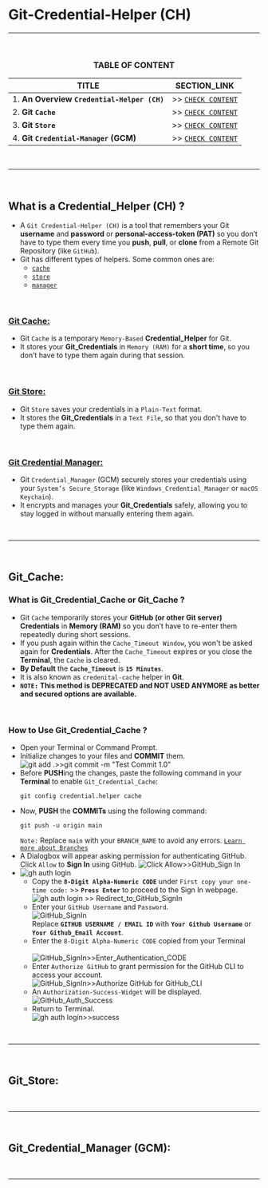 # Git-Credential-Helper (CH)
---
<br>
<div align="center">
 
### TABLE OF CONTENT
 
| TITLE                                                                                                           | SECTION_LINK                                                                                        |
|-----------------------------------------------------------------------------------------------------------------|-----------------------------------------------------------------------------------------------------|
| 1. **An Overview `Credential-Helper (CH)`**                                                                     | >> [` CHECK CONTENT `](#what-is-a-credential_helper-ch)                                             |
| 2. **Git `Cache`**                                                                                              | >> [` CHECK CONTENT `](#git_cache)                                                                  |
| 3. **Git `Store`**                                                                                              | >> [` CHECK CONTENT `](#git_store)                                                                  |
| 4. **Git `Credential-Manager` (GCM)**                                                                           | >> [` CHECK CONTENT `](#git_credential_manager-gcm)                                                 |
</div>
<br>

---
<br>

## **What is a Credential_Helper (CH) ?**
- A `Git Credential-Helper (CH)` is a tool that remembers your Git **username** and **password** or **personal-access-token (PAT)** so you don’t have to type them every time you **push**, **pull**, or **clone** from a Remote Git Repository (like `GitHub`). 
- Git has different types of helpers. Some common ones are:
  - [`cache`](#git_cache)
  - [`store`](#git_store)
  - [`manager`](#git_credential_manager-gcm)
<br>

 ### [Git Cache:](#git_cache)
  - Git `Cache` is a temporary `Memory-Based` **Credential_Helper** for Git.
  - It stores your **Git_Credentials** in `Memory (RAM)` for a **short time**, so you don’t have to type them again during that session.
<br>

### [Git Store:](#git_store)
  - Git `Store` saves your credentials in a `Plain-Text` format.
  - It stores the **Git_Credentials** in a `Text File`, so that you don't have to type them again.
<br>

### [Git Credential Manager:](#git_credential_manager-gcm)
  - Git `Credential_Manager` (GCM) securely stores your credentials using your `System’s Secure_Storage` (like `Windows_Credential_Manager` or `macOS Keychain`).
  - It encrypts and manages your **Git_Credentials** safely, allowing you to stay logged in without manually entering them again.
<br>

---
<br>

## Git_Cache:
### What is Git_Credential_Cache or Git_Cache ?
- Git `Cache` temporarily stores your **GitHub (or other Git server) Credentials** in **Memory (RAM)** so you don’t have to re-enter them repeatedly during short sessions.
- If you push again within the `Cache_Timeout Window`, you won't be asked again for **Credentials**. After the `Cache_Timeout` expires or you close the **Terminal**, the `Cache` is cleared.
- **By Default** the **`Cache_Timeout`** is **`15 Minutes`**.
- It is also known as `credenital-cache` helper in **Git**.
- **`NOTE:`** **This method is DEPRECATED and NOT USED ANYMORE as better and secured options are available.**
<br>

### How to Use Git_Credential_Cache ? 
- Open your Terminal or Command Prompt.
- Initialize changes to your files and **COMMIT** them.<br>
  ![git add .>>git commit -m "Test Commit 1.0"](https://github.com/user-attachments/assets/a9d38e1d-f533-4cdc-9d6c-0783dc4a9901)
  <br>
- Before **PUSH**ing the changes, paste the following command in your **Terminal** to enable `Git_Credential_Cache`:
  ```
  git config credential.helper cache
  ```
- Now, **PUSH** the **COMMITs** using the following command:
  ```
  git push -u origin main
  ```
  `Note:` Replace `main` with your `BRANCH_NAME` to avoid any errors. [`Learn more about Branches`](https://github.com/Yashvant-Chhapwale-Course-Work/GitHub_Prompts/blob/main/Git_Branches.md)
  <br>
- A Dialogbox will appear asking permission for authenticating GitHub. Click `Allow` to **Sign In** using GitHub.
  ![Click Allow>>GitHub_Sign In](https://github.com/user-attachments/assets/e7ee6e0f-2123-48a7-b943-4c5c92319952)
-  
    ![gh auth login](https://github.com/user-attachments/assets/6d5c76f3-c055-4756-872d-a1b5cf4bb141)
    <br>
  - Copy the **`8-Digit Alpha-Numeric CODE`** under `First copy your one-time code:` >> **`Press Enter`** to proceed to the Sign In webpage.<br>
    ![gh auth login >> Redirect_to_GitHub_SignIn](https://github.com/user-attachments/assets/4281cdcf-2c4c-4409-9be0-2a24282cf6ce)
    <br>
  - Enter your `GitHub Username` and `Password`.<br>
    ![GitHub_SignIn](https://github.com/user-attachments/assets/5b560390-fbfb-4380-b0bb-1313b72782a3)
    <br> Replace **`GITHUB USERNAME / EMAIL ID`** with **`Your Github Username`** or **`Your Github_Email Account`**.
  - Enter the `8-Digit Alpha-Numeric CODE` copied from your Terminal<br>   
    ![GitHub_SignIn>>Enter_Authentication_CODE](https://github.com/user-attachments/assets/2583347d-7fd9-4445-99bd-15e2c9cc297f)
    <br>
  - Enter `Authorize GitHub` to grant permission for the GitHub CLI to access your account.<br>
    ![GitHub_SignIn>>Authorize GitHub for GitHub_CLI](https://github.com/user-attachments/assets/96c1ae6e-5b00-4742-848e-c9facda86cdf)
    <br>
  - An `Authorization-Success-Widget` will be displayed.<br>
    ![GitHub_Auth_Success](https://github.com/user-attachments/assets/83687506-019b-46a8-97dc-910e05db4c9c)
    <br>
  - Return to Terminal.<br>
    ![gh auth login>>success](https://github.com/user-attachments/assets/a2627600-78f9-4302-953c-7bcd07bd031d)
    <br>
<br>

---
<br>

## Git_Store:
<br>

---
<br>

## Git_Credential_Manager (GCM):
<br>

---

